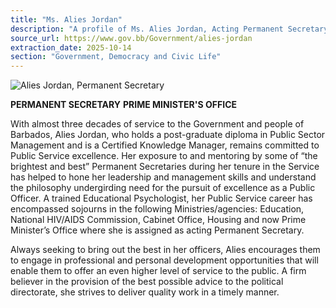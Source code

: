 ```yaml
---
title: "Ms. Alies Jordan"
description: "A profile of Ms. Alies Jordan, Acting Permanent Secretary in the Prime Minister's Office, detailing her nearly three decades of dedicated public service and commitment to excellence."
source_url: https://www.gov.bb/Government/alies-jordan
extraction_date: 2025-10-14
section: "Government, Democracy and Civic Life"
---
```


![Alies Jordan, Permanent Secretary](https://www.gov.bb/media_files/Alies%20Jordan_1.jpg)

**PERMANENT SECRETARY**
**PRIME MINISTER'S OFFICE**

With almost three decades of service to the Government and people of Barbados, Alies Jordan, who holds a post-graduate diploma in Public Sector Management and is a Certified Knowledge Manager, remains committed to Public Service excellence. Her exposure to and mentoring by some of “the brightest and best” Permanent Secretaries during her tenure in the Service has helped to hone her leadership and management skills and understand the philosophy undergirding need for the pursuit of excellence as a Public Officer. A trained Educational Psychologist, her Public Service career has encompassed sojourns in the following Ministries/agencies: Education, National HIV/AIDS Commission, Cabinet Office, Housing and now Prime Minister’s Office where she is assigned as acting Permanent Secretary.

Always seeking to bring out the best in her officers, Alies encourages them to engage in professional and personal development opportunities that will enable them to offer an even higher level of service to the public. A firm believer in the provision of the best possible advice to the political directorate, she strives to deliver quality work in a timely manner.
```